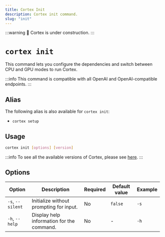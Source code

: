 ```yaml
---
title: Cortex Init
description: Cortex init command.
slug: "init"
---
```


:::warning
🚧 Cortex is under construction.
:::

# `cortex init`
This command lets you configure the dependencies and switch between CPU and GPU modes to run Cortex.

:::info
This command is compatible with all OpenAI and OpenAI-compatible endpoints.
:::

## Alias

The following alias is also available for `cortex init`:

- `cortex setup`

## Usage

```bash
cortex init [options] [version]
```
:::info
To see all the available versions of Cortex, please see [here](https://github.com/janhq/cortex/releases).
:::

## Options

| Option            | Description                                           | Required | Default value | Example     |
|-------------------|-------------------------------------------------------|----------|---------------|-------------|
| `-s`, `--silent`    | Initialize without prompting for input.               | No       | `false`       | `-s`  |
| `-h`, `--help`      | Display help information for the command.             | No       | -             | `-h`    |


